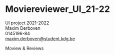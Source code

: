 # Moviereviewer_UI_21-22

UI project 2021-2022  
Maxim Derboven  
0145196-84  
maxim.derboven@student.kdg.be  

Moview & Reviews  
